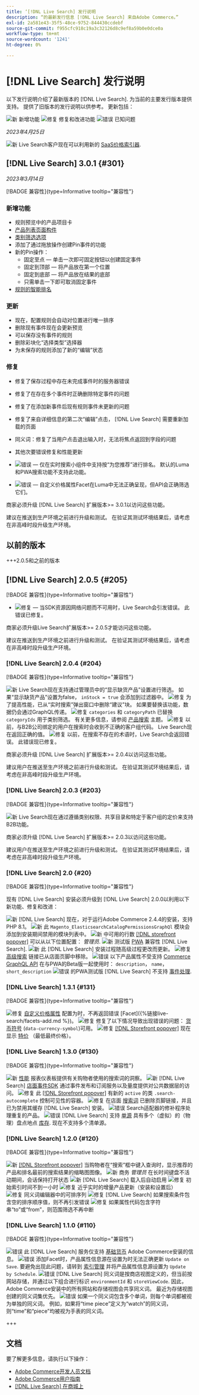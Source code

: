 ```yaml
---
title: ‘[!DNL Live Search] 发行说明
description: “的最新发行信息 [!DNL Live Search] 来自Adobe Commerce。”
exl-id: 2a581e43-35f5-48ce-9752-844430ccdebf
source-git-commit: f955cfc918c19a3c32126d8c9ef8a59b0e0dce0a
workflow-type: tm+mt
source-wordcount: '1241'
ht-degree: 0%

---
```


# [!DNL Live Search] 发行说明

以下发行说明介绍了最新版本的 [!DNL Live Search].
为当前的主要发行版本提供支持。 提供了旧版本的发行说明以供参考。
更新包括：

![新](../assets/new.svg) 新增功能
![修复](../assets/fix.svg) 修复和改进功能
![错误](../assets/bug.svg) 已知问题


_2023年4月25日_

![新](../assets/new.svg) Live Search客户现在可以利用新的 [SaaS价格索引器](../price-index/index.md).

## [!DNL Live Search] 3.0.1 {#301}

_2023年3月14日_

[!BADGE 兼容性]{type=Informative tooltip="兼容性"}

### 新增功能

* 规则预览中的产品项目卡
* [产品列表页面构件](https://experienceleague.adobe.com/docs/commerce-merchant-services/live-search/live-search-storefront/plp-styling.html)
* [类别筛选选项](https://developer.adobe.com/commerce/webapi/graphql/schema/live-search/queries/product-search/#facets)
* 添加了通过拖放操作创建Pin事件的功能
* 新的Pin操作：
   * 固定至点 — 单击一次即可固定按钮以创建固定事件
   * 固定到顶部 — 将产品放在第一个位置
   * 固定到底部 — 将产品放在结果的底部
   * 只需单击一下即可取消固定事件
* [规则的智能排名](https://experienceleague.adobe.com/docs/commerce-merchant-services/live-search/live-search-admin/rules/rules-add.html#ranking-type)

### 更新

* 现在，配置规则会自动对位置进行唯一排序
* 删除现有事件现在会更新预览
* 可以保存没有事件的规则
* 删除彩块化“选择类型”选择器
* 为未保存的规则添加了新的“编辑”状态

### 修复

* 修复了保存过程中存在未完成事件时的服务器错误
* 修复了在存在多个事件时正确删除特定事件的问题
* 修复了在添加新事件后现有规则事件未更新的问题
* 修复了来自详细信息的第二次“编辑”点击， [!DNL Live Search] 需要重新加载的页面
* 同义词：修复了当用户点击退出输入时，无法将焦点返回到字段的问题
* 其他次要错误修复和性能更新


* ![错误](../assets/bug.svg)  — 仅在实时搜索小组件中支持按“为您推荐”进行排名。 默认的Luma和PWA搜索功能不支持此功能。
* ![错误](../assets/bug.svg)  — 自定义价格属性Facet在Luma中无法正确呈现，但API会正确筛选它们。

商家必须升级 [!DNL Live Search] 扩展版本>= 3.0.1以访问这些功能。

建议在推送到生产环境之前进行升级和测试。 在验证其测试环境结果后，请考虑在非高峰时段升级生产环境。

## 以前的版本

+++2.0.5和之前的版本

## [!DNL Live Search] 2.0.5 {#205}

[!BADGE 兼容性]{type=Informative tooltip="兼容性"}

* ![修复](../assets/fix.svg)  — 当SDK资源因网络问题而不可用时，Live Search会引发错误。 此错误已修复。

商家必须升级Live Search扩展版本>= 2.0.5才能访问这些功能。

建议在推送到生产环境之前进行升级和测试。 在验证其测试环境结果后，请考虑在非高峰时段升级生产环境。

### [!DNL Live Search] 2.0.4 {#204}

[!BADGE 兼容性]{type=Informative tooltip="兼容性"}

![新](../assets/new.svg) Live Search现在支持通过管理员中的“显示缺货产品”设置进行筛选。 如果“显示缺货产品”设置为false， `inStock = true` 会添加到过滤器中。
![修复](../assets/fix.svg) 为了提高性能，已从“实时搜索”弹出窗口中删除“建议”块。 如果要替换该功能，数据仍会通过GraphQL传递。
![修复](../assets/fix.svg) `categories` 和 `categoryPath` 已替换 `categoryIds` 用于类别筛选。 有关更多信息，请参阅 [产品搜索](https://developer.adobe.com/commerce/webapi/graphql/schema/live-search/queries/product-search/) 主题。
![修复](../assets/fix.svg) 以前，与B2B公司绑定的用户在搜索时会收到不正确的客户组代码。 Live Search现在返回正确的值。
![修复](../assets/fix.svg) 以前，在搜索不存在的术语时，Live Search会返回错误。 此错误现已修复。

商家必须升级 [!DNL Live Search] 扩展版本>= 2.0.4以访问这些功能。

建议用户在推送至生产环境之前进行升级和测试。 在验证其测试环境结果后，请考虑在非高峰时段升级生产环境。

### [!DNL Live Search] 2.0.3 {#203}

[!BADGE 兼容性]{type=Informative tooltip="兼容性"}

![新](../assets/new.svg) Live Search现在通过遵循类别权限、共享目录和特定于客户组的定价来支持B2B功能。

商家必须升级 [!DNL Live Search] 扩展版本>= 2.0.3以访问这些功能。

建议用户在推送至生产环境之前进行升级和测试。 在验证其测试环境结果后，请考虑在非高峰时段升级生产环境。

### [!DNL Live Search] 2.0 {#20}

[!BADGE 兼容性]{type=Informative tooltip="兼容性"}

现有 [!DNL Live Search] 安装必须升级到 [!DNL Live Search] 2.0.0以利用以下新功能、修复和改进：

![新](../assets/new.svg) [!DNL Live Search] 现在，对于运行Adobe Commerce 2.4.4的安装，支持PHP 8.1。
![新](../assets/new.svg) 此 `Magento_ElasticsearchCatalogPermissionsGraphQl` 模块会添加到安装期间禁用的模块列表中。
![新](../assets/new.svg) 中可用的行数 [[!DNL storefront popover]](quick-tour.md) 可以从以下位置配置： *管理员*.
![新](../assets/new.svg) 测试版 [PWA](https://developer.adobe.com/commerce/pwa-studio/) 兼容性 [!DNL Live Search].
![新](../assets/new.svg) 此 [!DNL Live Search] 安装过程随高级过程更改而更新。
![修复](../assets/fix.svg) [高级搜索](https://experienceleague.adobe.com/docs/commerce-admin/catalog/catalog/search/search.html#advanced-search) 链接已从店面页脚中移除。
![错误](../assets/bug.svg) 以下产品属性不受支持 [Commerce GraphQL API](https://developer.adobe.com/commerce/webapi/graphql/) 在与PWA的Beta版一起使用时： `description`， `name`， `short_description`
![错误](../assets/bug.svg) 的PWA测试版 [!DNL Live Search] 不支持 [事件处理](https://developer.adobe.com/commerce/services/shared-services/storefront-events/sdk/).

### [!DNL Live Search] 1.3.1 {#131}

[!BADGE 兼容性]{type=Informative tooltip="兼容性"}

![修复](../assets/fix.svg) [自定义价格属性](https://experienceleague.adobe.com/docs/commerce-admin/catalog/product-attributes/attributes-input-types.html) 配置为时，不再返回错误 [Facet]({%链接live-search/facets-add.md %})。
![修复](../assets/fix.svg) 修复了以下情况导致出现错误的问题： [货币符号](https://experienceleague.adobe.com/docs/commerce-admin/stores-sales/site-store/currency/currency-configuration.html#step-5%3A-customize-currency-symbols-(optional)) (`data-currency-symbol`)可用。
![修复](../assets/fix.svg) [[!DNL Storefront popover]](storefront-popover.md) 现在显示 [特价](https://experienceleague.adobe.com/docs/commerce-admin/catalog/products/pricing/product-price-special.html) （最低最终价格）。

### [!DNL Live Search] 1.3.0 {#130}

[!BADGE 兼容性]{type=Informative tooltip="兼容性"}

![新](../assets/new.svg) [性能](performance.md) 报表仪表板提供有关购物者使用的搜索词的洞察。
![新](../assets/new.svg) [!DNL Live Search] [店面事件SDK](https://developer.adobe.com/commerce/services/shared-services/storefront-events/sdk/) 通过事件发布和订阅服务以及量度提供对公共数据层的访问。
![修复](../assets/fix.svg) 此 [[!DNL Storefront popover]](storefront-popover.md) 有新的 `active` 的类 `.search-autocomplete` 控制可见性的容器。
![修复](../assets/fix.svg) 在店面 [搜索词](https://experienceleague.adobe.com/docs/commerce-admin/catalog/catalog/search/search-terms.html#popular-search-terms) 已删除页脚链接，并且已为禁用其缓存 [!DNL Live Search] 安装。
![错误](../assets/bug.svg) Search适配器的修补程序处理重复的产品。
![错误](../assets/bug.svg) [!DNL Live Search] 支持 [单源](https://experienceleague.adobe.com/docs/commerce-admin/inventory/sources/sources-manage.html) 具有多个（虚拟）的（物理）盘点地点 [库存](https://experienceleague.adobe.com/docs/commerce-admin/inventory/stocks/stocks-manage.html). 现在不支持多个清单源。

### [!DNL Live Search] 1.2.0 {#120}

[!BADGE 兼容性]{type=Informative tooltip="兼容性"}

![新](../assets/new.svg) [[!DNL Storefront popover]](storefront-popover.md) 当购物者在“搜索”框中键入查询时，显示推荐的产品和排名最前的搜索结果的缩略图图像。
![新](../assets/new.svg) 商务 *管理员* 在长时间键盘不活动期间，会话保持打开状态
![新](../assets/new.svg) [!DNL Live Search] 载入后自动启用
![修复](../assets/fix.svg) 初始索引时间不到一小时
![修复](../assets/fix.svg) 近乎实时的增量产品更新（安装和设置后）
![修复](../assets/fix.svg) 同义词编辑器中的可排序列
![修复](../assets/fix.svg) [!DNL Live Search] 如果搜索条件包含空的排序顺序值，则不再引发错误
![修复](../assets/fix.svg) 如果属性代码包含字符串“to”或“from”，则范围筛选不再中断

### [!DNL Live Search] 1.1.0 {#110}

[!BADGE 兼容性]{type=Informative tooltip="兼容性"}

![错误](../assets/bug.svg) 此 [!DNL Live Search] 服务仅支持 [基础货币](https://experienceleague.adobe.com/docs/commerce-admin/stores-sales/site-store/currency/currency-configuration.html) Adobe Commerce安装的信息。
![错误](../assets/bug.svg) 添加Facet时，产品属性信息源在设置为时无法正确更新 `Update on Save`. 要避免出现此问题，请转到 [索引管理](https://experienceleague.adobe.com/docs/commerce-admin/systems/tools/index-management.html) 并将产品属性信息源设置为 `Update by Schedule`.
![错误](../assets/bug.svg) [!DNL Live Search] 同义词是按商店视图定义的，但当前按网站存储，并通过以下组合进行标识 `environmentId` 和 `storeViewCode`. 因此，Adobe Commerce安装中的所有网站和存储视图会共享同义词。 最近为存储视图创建的同义词集优先。
![错误](../assets/bug.svg) 如果一个同义词包含多个单词，则每个单词都被视为单独的同义词。 例如，如果将“time piece”定义为“watch”的同义词，则“time”和“piece”均被视为手表的同义词。

+++

## 文档

要了解更多信息，请执行以下操作：

* [Adobe Commerce开发人员文档](https://developer.adobe.com/commerce/docs)
* [Adobe Commerce用户指南](https://experienceleague.adobe.com/docs/commerce.html)
* [[!DNL Live Search] 在商城上](https://marketplace.magento.com/magento-live-search.html)
